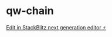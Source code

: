 # qw-chain

[Edit in StackBlitz next generation editor ⚡️](https://stackblitz.com/~/github.com/amithcabraal/qw-chain)